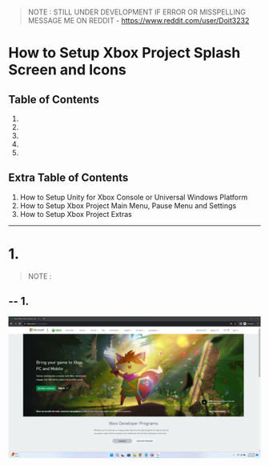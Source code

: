 <img width="1000" src="">

> NOTE : STILL UNDER DEVELOPMENT IF ERROR OR MISSPELLING MESSAGE ME ON REDDIT - https://www.reddit.com/user/Doit3232

# How to Setup Xbox Project Splash Screen and Icons

## Table of Contents
1. 
2. 
3. 
4. 
5. 

## Extra Table of Contents
1. How to Setup Unity for Xbox Console or Universal Windows Platform
2. How to Setup Xbox Project Main Menu, Pause Menu and Settings
3. How to Setup Xbox Project Extras
----------------------------------------------------------------------------------------------------------------------------------------------------------------------------------------------------------------------------


# 1. 

> NOTE : 

## -- 1. 

<img width="750" src="https://github.com/sunday32/How-to-Setup-Unity-for-Xbox-Console-or-Universal-Windows-Platform/blob/main/1.%20Get%20your%20License%20First/2.%20Visiting%20Xbox%20Registration%20Site.png">
